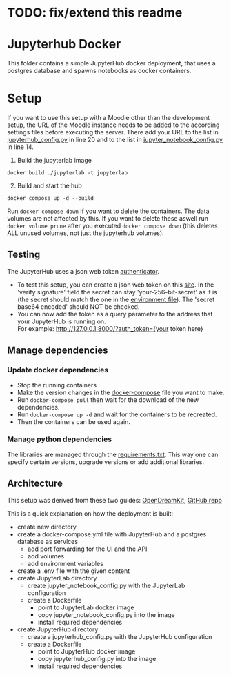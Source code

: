 # TODO: fix/extend this readme

# Jupyterhub Docker

This folder contains a simple JupyterHub docker deployment, that uses a postgres database and spawns notebooks as docker containers.

# Setup

If you want to use this setup with a Moodle other than the development setup, the URL of the Moodle instance needs to be
added to the according settings files before executing the server. There add your URL to the list in
[jupyterhub_config.py](./jupyterhub/jupyterhub_config.py) in line 20 and to the list in
[jupyter_notebook_config.py](./jupyterlab/jupyter_notebook_config.py) in line 14.

1. Build the jupyterlab image

```shell
docker build ./jupyterlab -t jupyterlab
```

2. Build and start the hub

```shell
docker compose up -d --build
```

Run `docker compose down` if you want to delete the containers. The data volumes are not affected by this. If you want to delete these aswell run `docker volume prune` after you executed `docker compose down` (this deletes ALL unused volumes, not just the jupyterhub volumes).

## Testing

The JupyterHub uses a json web token [authenticator](https://github.com/izihawa/jwtauthenticator_v2).

- To test this setup, you can create a json web token on this [site](https://jwt.io/#debugger-io).
  In the 'verify signature' field the secret can stay 'your-256-bit-secret' as it is (the secret should match the one in the [environment file](.env)).
  The 'secret base64 encoded' should NOT be checked.
- You can now add the token as a query parameter to the address that your JupyterHub is running on.  
  For example: http://127.0.0.1:8000/?auth_token={your token here}

## Manage dependencies

### Update docker dependencies

- Stop the running containers
- Make the version changes in the [docker-compose](docker-compose.yml) file you want to make.
- Run `docker-compose pull` then wait for the download of the new dependencies.
- Run `docker-compose up -d` and wait for the containers to be recreated.
- Then the containers can be used again.

### Manage python dependencies

The libraries are managed through the [requirements.txt](https://pip.pypa.io/en/stable/reference/requirements-file-format/). This way one can specify certain versions, upgrade versions or add additional libraries.

## Architecture

This setup was derived from these two guides: [OpenDreamKit](https://opendreamkit.org/2018/10/17/jupyterhub-docker/), [GitHub repo](https://github.com/jupyterhub/)

This is a quick explanation on how the deployment is built:

- create new directory
- create a docker-compose.yml file with JupyterHub and a postgres database as services
  - add port forwarding for the UI and the API
  - add volumes
  - add environment variables
- create a .env file with the given content
- create JupyterLab directory
  - create jupyter_notebook_config.py with the JupyterLab configuration
  - create a Dockerfile
    - point to JupyterLab docker image
    - copy jupyter_notebook_config.py into the image
    - install required dependencies
- create JupyterHub directory
  - create a jupyterhub_config.py with the JupyterHub configuration
  - create a Dockerfile
    - point to JupyterHub docker image
    - copy jupyterhub_config.py into the image
    - install required dependencies
